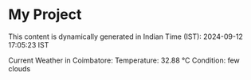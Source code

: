 # My Project

This content is dynamically generated in Indian Time (IST): 2024-09-12 17:05:23 IST


Current Weather in Coimbatore:
Temperature: 32.88 °C
Condition: few clouds
